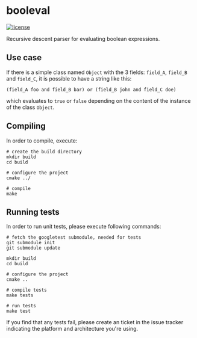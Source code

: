 # booleval

[![license](https://img.shields.io/badge/license-MIT-brightgreen.svg?style=flat)](https://github.com/m-peko/booleval/blob/master/LICENSE)

Recursive descent parser for evaluating boolean expressions.

## Use case

If there is a simple class named `Object` with the 3 fields: `field_A`, `field_B` and `field_C`, it is possible to have a string like this:

`(field_A foo and field_B bar) or (field_B john and field_C doe)`

which evaluates to `true` or `false` depending on the content of the instance of the class `Object`.

## Compiling

In order to compile, execute:

```Shell
# create the build directory
mkdir build
cd build

# configure the project
cmake ../

# compile
make
```

## Running tests

In order to run unit tests, please execute following commands:

```Shell
# fetch the googletest submodule, needed for tests
git submodule init
git submodule update

mkdir build
cd build

# configure the project
cmake ..

# compile tests
make tests

# run tests
make test
```

If you find that any tests fail, please create an ticket in the
issue tracker indicating the platform and architecture you're using.
